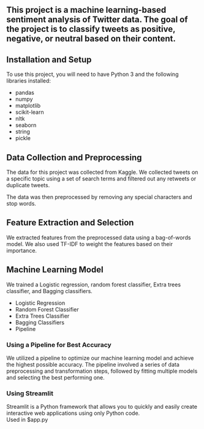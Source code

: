 <h2>This project is a machine learning-based sentiment analysis of Twitter data. The goal of the project is to classify tweets as positive, negative, or neutral based on their content.</h2>

<h2>Installation and Setup</h2>
<p>To use this project, you will need to have Python 3 and the following libraries installed:</p>

<ul>
  <li>pandas</li>
  <li>numpy</li>
  <li>matplotlib</li>
  <li>scikit-learn</li>
  <li>nltk</li> 
 <li>seaborn</li>
 <li>string</li>
 <li>pickle</li>
</ul>
<h2>Data Collection and Preprocessing</h2>
<p>The data for this project was collected from Kaggle. We collected tweets on a specific topic using a set of search terms and filtered out any retweets or duplicate tweets.</p>

<p>The data was then preprocessed by removing any special characters and stop words.</p>
<h2>Feature Extraction and Selection</h2>
<p>We extracted features from the preprocessed data using a bag-of-words model. We also used TF-IDF to weight the features based on their importance.</p>
<div>
  <div>
  <h2>Machine Learning Model</h2>
  <p>We trained a Logistic regression, random forest classifier, Extra trees classifier, and Bagging classifiers. </p>
  <ul>
    <li>Logistic Regression</li>
    <li>Random Forest Classifier</li>
    <li>Extra Trees Classifier</li>
    <li>Bagging Classifiers</li>
    <li>Pipeline</li>
  </ul>
</div>
<div>
  <h3>Using a Pipeline for Best Accuracy</h3>
  <p>We utilized a pipeline to optimize our machine learning model and achieve the highest possible accuracy. The pipeline involved a series of data preprocessing and transformation steps, followed by fitting multiple models and selecting the best performing one.</p>
</div>
<h3>Using Streamlit</h3>
<p>Streamlit is a Python framework that allows you to quickly and easily create interactive web applications using only Python code. <br>Used in $app.py</p>



